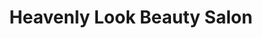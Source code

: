 ---
title: "Heavenly Look Beauty Salon"
url: /houston/heavenly-look-beauty-salon/
shop: hairdresser
---